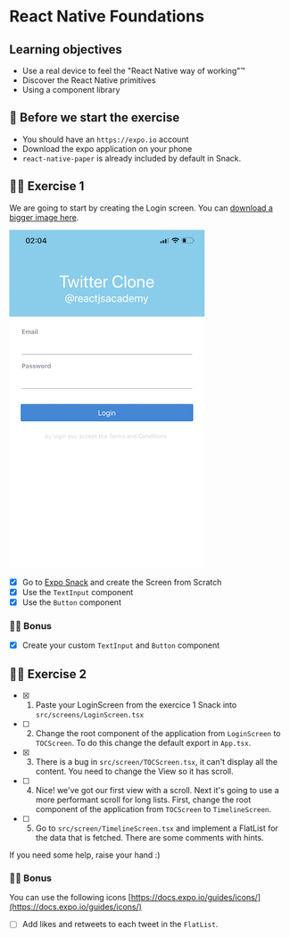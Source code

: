 # React Native Foundations

## Learning objectives

- Use a real device to feel the "React Native way of working"™️
- Discover the React Native primitives
- Using a component library

## 🥑 Before we start the exercise

- You should have an `https://expo.io` account
- Download the expo application on your phone
- `react-native-paper` is already included by default in Snack.

## 🤸‍♀️ Exercise 1

We are going to start by creating the Login screen. You can [download a bigger image here](./login.PNG).

![Login Screen](./login-sm.PNG)

- [x] Go to [Expo Snack](https://snack.expo.io) and create the Screen from Scratch
- [x] Use the `TextInput` component
- [x] Use the `Button` component

### 🏋️‍♀️ Bonus

- [x] Create your custom `TextInput` and `Button` component

## 🤸‍♀️ Exercise 2

- [x] 1. Paste your LoginScreen from the exercice 1 Snack into `src/screens/LoginScreen.tsx`
- [ ] 2. Change the root component of the application from `LoginScreen` to `TOCScreen`. To do this change the default export in `App.tsx`.
- [x] 3. There is a bug in `src/screen/TOCScreen.tsx`, it can't display all the content. You need to change the View so it has scroll.
- [ ] 4. Nice! we've got our first view with a scroll. Next it's going to use a more performant scroll for long lists. First, change the root component of the application from `TOCScreen` to `TimelineScreen`.
- [ ] 5. Go to `src/screen/TimelineScreen.tsx` and implement a FlatList for the data that is fetched. There are some comments with hints.

If you need some help, raise your hand :)

### 🏋️‍♀️ Bonus

You can use the following icons [https://docs.expo.io/guides/icons/](https://docs.expo.io/guides/icons/)

- [ ] Add likes and retweets to each tweet in the `FlatList`.
